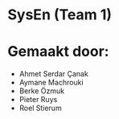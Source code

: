 # SysEn (Team 1)
# Gemaakt door: 
- Ahmet Serdar Çanak
- Aymane Machrouki
- Berke Özmuk
- Pieter Ruys
- Roel Stierum
